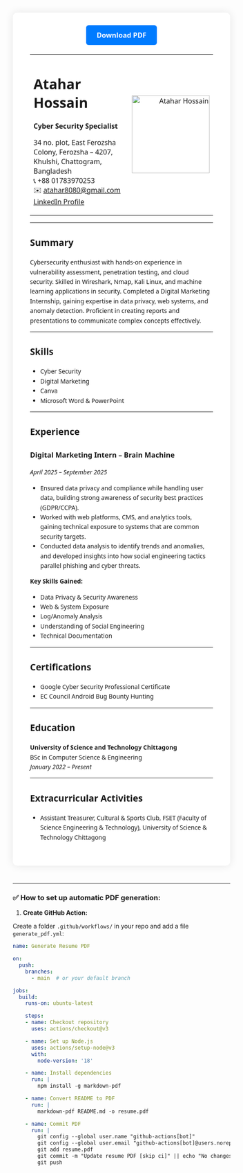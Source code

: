 <div style="
    max-width: 800px;
    margin: 40px auto;
    padding: 40px;
    background: white;
    box-shadow: 0 0 20px rgba(0,0,0,0.1);
    border-radius: 10px;
    font-family: 'Segoe UI', Tahoma, Geneva, Verdana, sans-serif;
    line-height: 1.6;
">

<!-- PDF Download Button -->
<div style="text-align:center; margin-bottom: 30px;">
  <a href="https://github.com/YOUR-USERNAME/YOUR-REPO/raw/main/resume.pdf" 
     download
     style="
       background-color: #007bff;
       color: white;
       padding: 12px 24px;
       border-radius: 6px;
       text-decoration: none;
       font-weight: bold;
       font-size: 16px;
     ">
    Download PDF
  </a>
</div>

<!-- Header Table -->
<table width="100%">
  <tr>
    <td align="left" width="70%">
      
# Atahar Hossain  
**Cyber Security Specialist**  

34 no. plot, East Ferozsha Colony, Ferozsha – 4207, Khulshi, Chattogram, Bangladesh  
📞 +88 01783970253  
✉️ atahar8080@gmail.com  
[LinkedIn Profile](https://www.linkedin.com/in/ataharhossain/)

</td>
    <td align="right" width="30%">
      <img src="https://github.com/Atahar08/Atahar-s-Resume/blob/main/Gemini_Generated_Image_qy79b8qy79b8qy79.png?raw=true" 
           alt="Atahar Hossain" width="180"/>
    </td>
  </tr>
</table>

---

## Summary  
Cybersecurity enthusiast with hands-on experience in vulnerability assessment, penetration testing, and cloud security. Skilled in Wireshark, Nmap, Kali Linux, and machine learning applications in security. Completed a Digital Marketing Internship, gaining expertise in data privacy, web systems, and anomaly detection. Proficient in creating reports and presentations to communicate complex concepts effectively.

---

## Skills  
- Cyber Security  
- Digital Marketing  
- Canva  
- Microsoft Word & PowerPoint  

---

## Experience  

### Digital Marketing Intern – Brain Machine  
*April 2025 – September 2025*  
- Ensured data privacy and compliance while handling user data, building strong awareness of security best practices (GDPR/CCPA).  
- Worked with web platforms, CMS, and analytics tools, gaining technical exposure to systems that are common security targets.  
- Conducted data analysis to identify trends and anomalies, and developed insights into how social engineering tactics parallel phishing and cyber threats.  

**Key Skills Gained:**  
- Data Privacy & Security Awareness  
- Web & System Exposure  
- Log/Anomaly Analysis  
- Understanding of Social Engineering  
- Technical Documentation  

---

## Certifications  
- Google Cyber Security Professional Certificate  
- EC Council Android Bug Bounty Hunting  

---

## Education  
**University of Science and Technology Chittagong**  
BSc in Computer Science & Engineering  
*January 2022 – Present*  

---

## Extracurricular Activities  
- Assistant Treasurer, Cultural & Sports Club, FSET (Faculty of Science Engineering & Technology), University of Science & Technology Chittagong  

</div>

---

### ✅ How to set up automatic PDF generation:

1. **Create GitHub Action:**  

Create a folder `.github/workflows/` in your repo and add a file `generate_pdf.yml`:

```yaml
name: Generate Resume PDF

on:
  push:
    branches:
      - main  # or your default branch

jobs:
  build:
    runs-on: ubuntu-latest

    steps:
    - name: Checkout repository
      uses: actions/checkout@v3

    - name: Set up Node.js
      uses: actions/setup-node@v3
      with:
        node-version: '18'

    - name: Install dependencies
      run: |
        npm install -g markdown-pdf

    - name: Convert README to PDF
      run: |
        markdown-pdf README.md -o resume.pdf

    - name: Commit PDF
      run: |
        git config --global user.name "github-actions[bot]"
        git config --global user.email "github-actions[bot]@users.noreply.github.com"
        git add resume.pdf
        git commit -m "Update resume PDF [skip ci]" || echo "No changes to commit"
        git push
